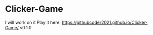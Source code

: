 # Clicker-Game
I will work on it
Play it here:
https://githubcoder2021.github.io/Clicker-Game/
v0.1.0
